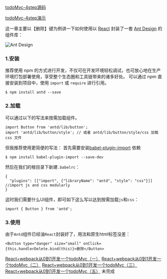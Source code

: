 [todoMvc-4step源码](https://github.com/Zegendary/react-demo/tree/master/todoMvc/todoMvc-4step)

[todoMvc-4step演示](https://zegendary.github.io/react-demo/todoMvc/todoMvc-4step/)

这一章主要以【删除】键为例讲一下如何使用以 [React](http://facebook.github.io/react/) 封装了一套 [Ant Design](https://ant.design/index-cn) 的组件库：

![Ant Design](http://upload-images.jianshu.io/upload_images/1826203-f3afc4ccb39696a9.png?imageMogr2/auto-orient/strip%7CimageView2/2/w/1240)

### 1.安装

推荐使用 npm 的方式进行开发，不仅可在开发环境轻松调试，也可放心地在生产环境打包部署使用，享受整个生态圈和工具链带来的诸多好处。
可以通过 npm 直接安装到项目中，使用 `import` 或 `require` 进行引用。
        
    $ npm install antd --save

### 2.加载

可以通过以下的写法来按需加载组件。

    import Button from 'antd/lib/button';
    import 'antd/lib/button/style'; // 或者 antd/lib/button/style/css 加载 css 文件

但我推荐使用更简便的写法：
首先需要安装[babel-plugin-import](https://github.com/ant-design/babel-plugin-import) 依赖

    $ npm install babel-plugin-import --save-dev
    
然后在我们的根目录下新建`.babelrc`：

    {
      "plugins": [["import", {"libraryName": "antd", "style": "css"}]] //import js and css modularly
    }
    
这时我们需要什么UI组件，即可如下这么写以达到按需加载`js`和`css`：

    import { Button } from 'antd';

### 3.使用

由于`Antd`组件已经油`React`封装好了，用法和原生html标签没差：

    <Button type="danger" size="small" onClick={this.handlerDelete.bind(this)}>删除</Button>

[React+webpack从0到1开发一个todoMvc（一）](http://www.jianshu.com/p/aa02a10c5b69)
[React+webpack从0到1开发一个todoMvc（二）](http://www.jianshu.com/p/ed01cf27b23d)
[React+webpack从0到1开发一个todoMvc（三）](http://www.jianshu.com/p/80e54fc179e4) 
[React+webpack从0到1开发一个todoMvc（五）](#) 未完成